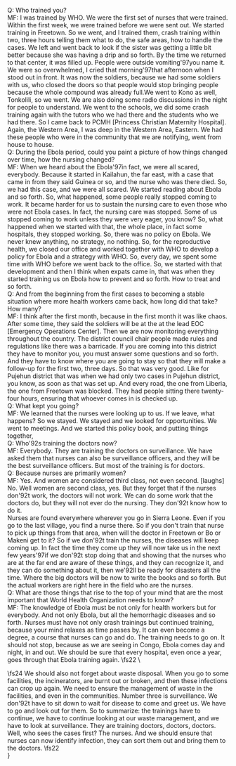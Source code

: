 Q: Who trained you?\
MF:  I was trained by WHO. We were the first set of nurses that were trained. Within the first week, we were trained before we were sent out. We started training in Freetown. So we went, and I trained them, crash training within two, three hours telling them what to do, the safe areas, how to handle the cases. We left and went back to look if the sister was getting a little bit better because she was having a drip and so forth. By the time we returned to that center, it was filled up. People were outside vomiting\'97you name it. We were so overwhelmed, I cried that morning\'97that afternoon when I stood out in front. It was now the soldiers, because we had some soldiers with us, who closed the doors so that people would stop bringing people because the whole compound was already full.We went to Kono as well, Tonkolili, so we went. We are also doing some radio discussions in the night for people to understand. We went to the schools, we did some crash training again with the tutors who we had there and the students who we had there. So I came back to PCMH [Princess Christian Maternity Hospital]. Again, the Western Area, I was deep in the Western Area, Eastern. We had these people who were in the community that we are notifying, went from house to house.\
Q:  During the Ebola period, could you paint a picture of how things changed over time, how the nursing changed? \
MF:  When we heard about the Ebola\'97in fact, we were all scared, everybody. Because it started in Kailahun, the far east, with a case that came in from they said Guinea or so, and the nurse who was there died. So, we had this case, and we were all scared. We started reading about Ebola and so forth. So, what happened, some people really stopped coming to work. It became harder for us to sustain the nursing care to even those who were not Ebola cases. In fact, the nursing care was stopped. Some of us stopped coming to work unless they were very eager, you know? So, what happened when we started with that, the whole place, in fact some hospitals, they stopped working. So, there was no policy on Ebola. We never knew anything, no strategy, no nothing. So, for the reproductive health, we closed our office and worked together with WHO to develop a policy for Ebola and a strategy with WHO. So, every day, we spent some time with WHO before we went back to the office. So, we started with that development and then I think when expats came in, that was when they started training us on Ebola how to prevent and so forth. How to treat and so forth.\
Q: And from the beginning from the first cases to becoming a stable situation where more health workers came back, how long did that take? How many?\
MF:  I think after the first month, because in the first month it was like chaos. After some time, they said the soldiers will be at the at the lead EOC [Emergency Operations Center]. Then we are now monitoring everything throughout the country. The district council chair people made rules and regulations like there was a barricade. If you are coming into this district they have to monitor you, you must answer some questions and so forth. And they have to know where you are going to stay so that they will make a follow-up for the first two, three days. So that was very good. Like for Pujehun district that was when we had only two cases in Pujehun district, you know, as soon as that was set up. And every road, the one from Liberia, the one from Freetown was blocked. They had people sitting there twenty-four hours, ensuring that whoever comes in is checked up. \
Q: What kept you going? \
MF:  We learned that the nurses were looking up to us. If we leave, what happens? So we stayed. We stayed and we looked for opportunities. We went to meetings. And we started this policy book, and putting things together,\
Q: Who\'92s training the doctors now?\
MF:  Everybody. They are training the doctors on surveillance. We have asked them that nurses can also be surveillance officers, and they will be the best surveillance officers. But most of the training is for doctors. \
Q: Because nurses are primarily women? \
MF:  Yes. And women are considered third class, not even second. [laughs] No. Well women are second class, yes. But they forget that if the nurses don\'92t work, the doctors will not work. We can do some work that the doctors do, but they will not ever do the nursing. They don\'92t know how to do it. \
Nurses are found everywhere wherever you go in Sierra Leone. Even if you go to the last village, you find a nurse there. So if you don't train that nurse to pick up things from that area, when will the doctor in Freetown or Bo or Makeni get to it? So if we don\'92t train the nurses, the diseases will keep coming up. In fact the time they come up they will now take us in the next few years\'97if we don\'92t stop doing that and showing that the nurses who are at the far end are aware of these things, and they can recognize it, and they can do something about it, then we\'92ll be ready for disasters all the time. Where the big doctors will be now to write the books and so forth. But the actual workers are right here in the field who are the nurses. \
Q: What are those things that rise to the top of your mind that are the most important that World Health Organization needs to know?\
MF: The knowledge of Ebola must be not only for health workers but for everybody. And not only Ebola, but all the hemorrhagic diseases and so forth. Nurses must have not only crash trainings but continued training, because your mind relaxes as time passes by. It can even become a degree, a course that nurses can go and do. The training needs to go on. It should not stop, because as we are seeing in Congo, Ebola comes day and night, in and out. We should be sure that every hospital, even once a year, goes through that Ebola training again.
\fs22 \

\fs24 We should also not forget about waste disposal. When you go to some facilities, the incinerators, are burnt out or broken, and then these infections can crop up again. We need to ensure the management of waste in the facilities, and even in the communities. Number three is surveillance. We don\'92t have to sit down to wait for disease to come and greet us. We have to go and look out for them. So to summarize: the trainings have to continue, we have to continue looking at our waste management, and we have to look at surveillance.  They are training doctors, doctors, doctors. Well, who sees the cases first? The nurses. And we should ensure that nurses can now identify infection, they can sort them out and bring them to the doctors.
\fs22 \
}
